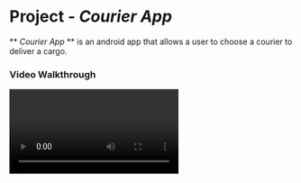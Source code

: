 # Project - *Courier App* #
** *Courier App* ** is an android app that allows a user to choose a courier to deliver a cargo.
 
 ### Video Walkthrough ###
  
![Alt text](https://github.com/AikoBB/courier/res/courier_overview.mp4)  
